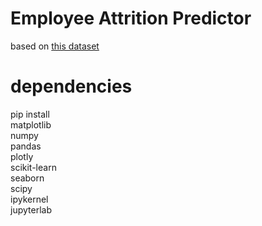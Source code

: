 # Employee Attrition Predictor

based on [this dataset](https://www.kaggle.com/datasets/thedevastator/employee-attrition-and-factors)

# dependencies

pip install \
matplotlib \
numpy \
pandas \
plotly \
scikit-learn \
seaborn \
scipy \
ipykernel \
jupyterlab
